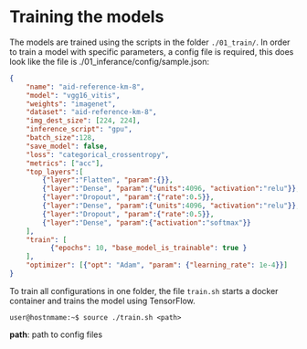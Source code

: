 # Training the models 

The models are trained using the scripts in the folder `./01_train/`. 
In order to train a model with specific parameters, a config file is required, this does look like the file is ./01_inferance/config/sample.json:
```json
{
    "name": "aid-reference-km-8",
    "model": "vgg16_vitis",
    "weights": "imagenet",
    "dataset": "aid-reference-km-8",
    "img_dest_size": [224, 224],
    "inference_script": "gpu",
    "batch_size":128,
    "save_model": false,
    "loss": "categorical_crossentropy",
    "metrics": ["acc"],
    "top_layers":[
        {"layer":"Flatten", "param":{}},
        {"layer":"Dense", "param":{"units":4096, "activation":"relu"}},
        {"layer":"Dropout", "param":{"rate":0.5}},
        {"layer":"Dense", "param":{"units":4096, "activation":"relu"}},
        {"layer":"Dropout", "param":{"rate":0.5}},
        {"layer":"Dense", "param":{"activation":"softmax"}}
    ],
    "train": [
          {"epochs": 10, "base_model_is_trainable": true }
    ],
    "optimizer": [{"opt": "Adam", "param": {"learning_rate": 1e-4}}]
}
```

To train all configurations in one folder, the file `train.sh` starts a docker container and trains the model using TensorFlow.
 
```console
user@hostnmame:~$ source ./train.sh <path>
```
**path**: path to config files
